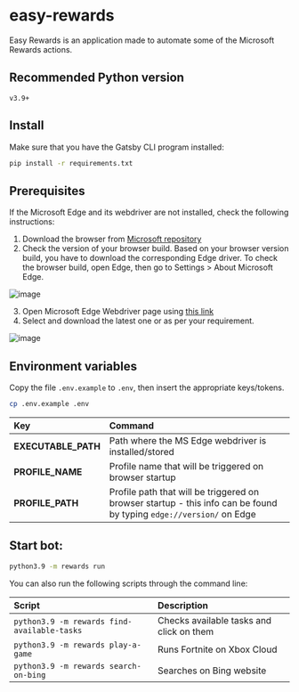 # easy-rewards

Easy Rewards is an application made to automate some of the Microsoft Rewards actions.

## Recommended Python version
`v3.9+`

## Install

Make sure that you have the Gatsby CLI program installed:

```sh
pip install -r requirements.txt
```

## Prerequisites

If the Microsoft Edge and its webdriver are not installed, check the following instructions:

1. Download the browser from [Microsoft repository](https://www.microsoft.com/en-us/edge/download?form=MA13FJ)
2. Check the version of your browser build. Based on your browser version build, you have to download the corresponding Edge driver. To check the browser build, open Edge, then go to Settings > About Microsoft Edge.

![image](https://user-images.githubusercontent.com/42921279/210611075-fadc8251-8799-4eb4-9ab4-9ce2b47b7fe7.png)

3. Open Microsoft Edge Webdriver page using [this link](https://developer.microsoft.com/en-us/microsoft-edge/tools/webdriver/)
4. Select and download the latest one or as per your requirement.

![image](https://user-images.githubusercontent.com/42921279/210611433-5e9945a7-906f-4281-bbaf-baa76c4498a2.png)

## Environment variables

Copy the file `.env.example` to `.env`, then insert the appropriate keys/tokens.

```sh
cp .env.example .env
```


| Key    | Command                                                                                           |
| :-------- | :------------------------------------------------------------------------------------------------ |
| **EXECUTABLE_PATH**  | Path where the MS Edge webdriver is installed/stored |
| **PROFILE_NAME**  | Profile name that will be triggered on browser startup  |
| **PROFILE_PATH** | Profile path that will be triggered on browser startup - this info can be found by typing ```edge://version/``` on Edge  |

## Start bot:

```sh
python3.9 -m rewards run 
```

You can also run the following scripts through the command line:

| Script    | Description                                                                                           |
| :-------- | :------------------------------------------------------------------------------------------------ |
| ```python3.9 -m rewards find-available-tasks```  | Checks available tasks and click on them |
| ```python3.9 -m rewards play-a-game```  | Runs Fortnite on Xbox Cloud |
| ```python3.9 -m rewards search-on-bing``` | Searches on Bing website |
